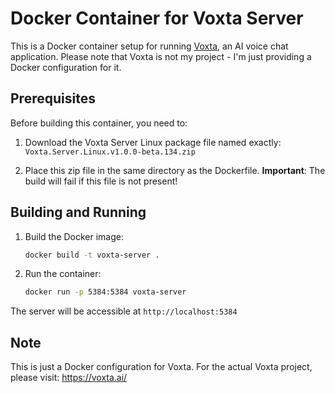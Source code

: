 # Docker Container for Voxta Server

This is a Docker container setup for running [Voxta](https://voxta.ai/), an AI voice chat application. 
Please note that Voxta is not my project - I'm just providing a Docker configuration for it.

## Prerequisites

Before building this container, you need to:

1. Download the Voxta Server Linux package file named exactly:
   `Voxta.Server.Linux.v1.0.0-beta.134.zip`

2. Place this zip file in the same directory as the Dockerfile.
   **Important**: The build will fail if this file is not present!

## Building and Running

1. Build the Docker image:
   ```bash
   docker build -t voxta-server .
   ```

2. Run the container:
   ```bash
   docker run -p 5384:5384 voxta-server
   ```

The server will be accessible at `http://localhost:5384`

## Note

This is just a Docker configuration for Voxta. For the actual Voxta project, please visit:
https://voxta.ai/
